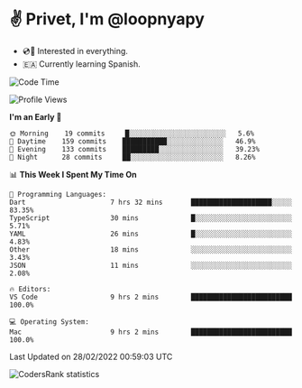 # ✌️ Privet, I'm @loopnyapy

- 💿📀 Interested in everything.
- 🇪🇦 Currently learning Spanish.

<!--START_SECTION:waka-->
![Code Time](http://img.shields.io/badge/Code%20Time-1%2C118%20hrs%2042%20mins-blue)

![Profile Views](http://img.shields.io/badge/Profile%20Views-104-blue)

**I'm an Early 🐤** 

```text
🌞 Morning    19 commits     █░░░░░░░░░░░░░░░░░░░░░░░░   5.6% 
🌆 Daytime    159 commits    ███████████░░░░░░░░░░░░░░   46.9% 
🌃 Evening    133 commits    █████████░░░░░░░░░░░░░░░░   39.23% 
🌙 Night      28 commits     ██░░░░░░░░░░░░░░░░░░░░░░░   8.26%

```


📊 **This Week I Spent My Time On** 

```text
💬 Programming Languages: 
Dart                     7 hrs 32 mins       ████████████████████░░░░░   83.35% 
TypeScript               30 mins             █░░░░░░░░░░░░░░░░░░░░░░░░   5.71% 
YAML                     26 mins             █░░░░░░░░░░░░░░░░░░░░░░░░   4.83% 
Other                    18 mins             ░░░░░░░░░░░░░░░░░░░░░░░░░   3.43% 
JSON                     11 mins             ░░░░░░░░░░░░░░░░░░░░░░░░░   2.08%

🔥 Editors: 
VS Code                  9 hrs 2 mins        █████████████████████████   100.0%

💻 Operating System: 
Mac                      9 hrs 2 mins        █████████████████████████   100.0%

```


 Last Updated on 28/02/2022 00:59:03 UTC
<!--END_SECTION:waka-->

![CodersRank statistics](https://cr-ss-service.azurewebsites.net/api/ScreenShot?widget=summary&username=loopnyapy)
